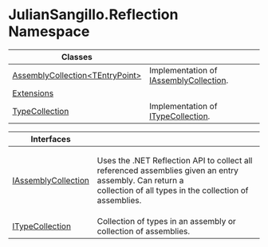 # JulianSangillo.Reflection Namespace

| Classes                                                                                            |                                                                                            |
| -------------------------------------------------------------------------------------------------- | ------------------------------------------------------------------------------------------ |
| [AssemblyCollection\<TEntryPoint>](juliansangillo.reflection.assemblycollection\_tentrypoint\_.md) | Implementation of [IAssemblyCollection](juliansangillo.reflection.iassemblycollection.md). |
| [Extensions](juliansangillo.reflection.extensions.md)                                              |                                                                                            |
| [TypeCollection](juliansangillo.reflection.typecollection.md)                                      | Implementation of [ITypeCollection](juliansangillo.reflection.itypecollection.md).         |

| Interfaces                                                              |                                                                                                                                                                            |
| ----------------------------------------------------------------------- | -------------------------------------------------------------------------------------------------------------------------------------------------------------------------- |
| [IAssemblyCollection](juliansangillo.reflection.iassemblycollection.md) | <p>Uses the .NET Reflection API to collect all referenced assemblies given an entry assembly. Can return a<br>collection of all types in the collection of assemblies.</p> |
| [ITypeCollection](juliansangillo.reflection.itypecollection.md)         | Collection of types in an assembly or collection of assemblies.                                                                                                            |
